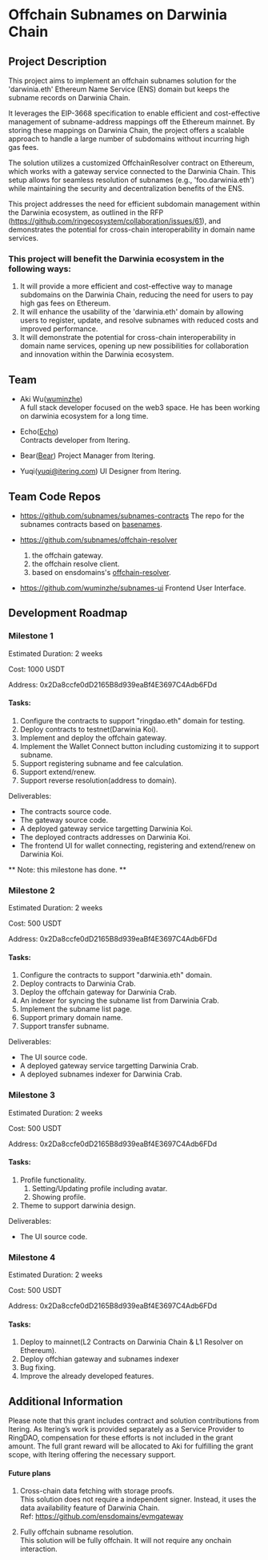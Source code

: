 # Offchain Subnames on Darwinia Chain

## Project Description

This project aims to implement an offchain subnames solution for the 'darwinia.eth' Ethereum Name Service (ENS) domain but keeps the subname records on Darwinia Chain. 

It leverages the EIP-3668 specification to enable efficient and cost-effective management of subname-address mappings off the Ethereum mainnet. By storing these mappings on Darwinia Chain, the project offers a scalable approach to handle a large number of subdomains without incurring high gas fees.

The solution utilizes a customized OffchainResolver contract on Ethereum, which works with a gateway service connected to the Darwinia Chain. This setup allows for seamless resolution of subnames (e.g., 'foo.darwinia.eth') while maintaining the security and decentralization benefits of the ENS.

This project addresses the need for efficient subdomain management within the Darwinia ecosystem, as outlined in the RFP (https://github.com/ringecosystem/collaboration/issues/61), and demonstrates the potential for cross-chain interoperability in domain name services.

### This project will benefit the Darwinia ecosystem in the following ways:

1. It will provide a more efficient and cost-effective way to manage subdomains on the Darwinia Chain, reducing the need for users to pay high gas fees on Ethereum.
2. It will enhance the usability of the 'darwinia.eth' domain by allowing users to register, update, and resolve subnames with reduced costs and improved performance.
3. It will demonstrate the potential for cross-chain interoperability in domain name services, opening up new possibilities for collaboration and innovation within the Darwinia ecosystem.

## Team

- Aki Wu([wuminzhe](https://github.com/wuminzhe))  
  A full stack developer focused on the web3 space. He has been working on darwinia ecosystem for a long time.

- Echo([Echo](https://github.com/hujw77))  
  Contracts developer from Itering.

- Bear([Bear](https://github.com/boundless-forest))
  Project Manager from Itering. 
  
- Yuqi(yuqi@itering.com)
  UI Designer from Itering.

## Team Code Repos

- https://github.com/subnames/subnames-contracts
  The repo for the subnames contracts based on [basenames](https://github.com/base-org/basenames).

- https://github.com/subnames/offchain-resolver  
  1. the offchain gateway.
  2. the offchain resolve client.
  3. based on ensdomains's [offchain-resolver](https://github.com/ensdomains/offchain-resolver).

- https://github.com/wuminzhe/subnames-ui
  Frontend User Interface.

## Development Roadmap

### Milestone 1

Estimated Duration: 2 weeks

Cost: 1000 USDT

Address: 0x2Da8ccfe0dD2165B8d939eaBf4E3697C4Adb6FDd

#### Tasks:

1. Configure the contracts to support "ringdao.eth" domain for testing. 
2. Deploy contracts to testnet(Darwinia Koi).
3. Implement and deploy the offchain gateway.
4. Implement the Wallet Connect button including customizing it to support subname.
5. Support registering subname and fee calculation.
6. Support extend/renew.
7. Support reverse resolution(address to domain).

Deliverables:

- The contracts source code.
- The gateway source code.
- A deployed gateway service targetting Darwinia Koi.
- The deployed contracts addresses on Darwinia Koi.
- The frontend UI for wallet connecting, registering and extend/renew on Darwinia Koi.

** Note: this milestone has done. **

### Milestone 2

Estimated Duration: 2 weeks

Cost: 500 USDT

Address: 0x2Da8ccfe0dD2165B8d939eaBf4E3697C4Adb6FDd

#### Tasks:

1. Configure the contracts to support "darwinia.eth" domain. 
2. Deploy contracts to Darwinia Crab.
3. Deploy the offchain gateway for Darwinia Crab.
4. An indexer for syncing the subname list from Darwinia Crab.
5. Implement the subname list page.
6. Support primary domain name.
7. Support transfer subname.

Deliverables:

- The UI source code.
- A deployed gateway service targetting Darwinia Crab.
- A deployed subnames indexer for Darwinia Crab.

### Milestone 3

Estimated Duration: 2 weeks

Cost: 500 USDT

Address: 0x2Da8ccfe0dD2165B8d939eaBf4E3697C4Adb6FDd

#### Tasks:

1. Profile functionality.
   1. Setting/Updating profile including avatar.
   2. Showing profile.
3. Theme to support darwinia design.

Deliverables:

- The UI source code.

### Milestone 4

Estimated Duration: 2 weeks

Cost: 500 USDT

Address: 0x2Da8ccfe0dD2165B8d939eaBf4E3697C4Adb6FDd

#### Tasks:

1. Deploy to mainnet(L2 Contracts on Darwinia Chain & L1 Resolver on Ethereum).
2. Deploy offchian gateway and subnames indexer
3. Bug fixing.  
4. Improve the already developed features.  

## Additional Information

Please note that this grant includes contract and solution contributions from Itering. As Itering’s work is provided separately as a Service Provider to RingDAO, compensation for these efforts is not included in the grant amount. The full grant reward will be allocated to Aki for fulfilling the grant scope, with Itering offering the necessary support.

#### Future plans

1. Cross-chain data fetching with storage proofs.  
   This solution does not require a independent signer. Instead, it uses the data availability feature of Darwinia Chain.  
   Ref: https://github.com/ensdomains/evmgateway

2. Fully offchain subname resolution.  
   This solution will be fully offchain. It will not require any onchain interaction.
